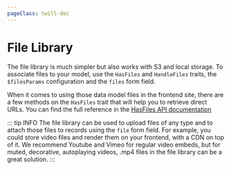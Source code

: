 ```yaml
---
pageClass: twill-doc
---
```


# File Library

The file library is much simpler but also works with S3 and local storage. To associate files to your model, use the `HasFiles` and `HandleFiles` traits, the `$filesParams` configuration and the `files` form field.

When it comes to using those data model files in the frontend site, there are a few methods on the `HasFiles` trait that will help you to retrieve direct URLs. You can find the full
reference in the [HasFiles API documentation](https://twill.io/docs/api/2.x/A17/Twill/Models/Behaviors/HasFiles.html)

::: tip INFO
The file library can be used to upload files of any type and to attach those files to records using the `file` form field.
For example, you could store video files and render them on your frontend, with a CDN on top of it. We recommend Youtube and Vimeo for regular video embeds, but for muted, decorative, autoplaying videos, .mp4 files in the file library can be a great solution.
:::

